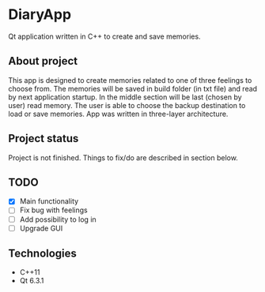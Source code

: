 # DiaryApp
Qt application written in C++ to create and save memories.



## About project
This app is designed to create memories related to one of three feelings to choose from.
The memories will be saved in build folder (in txt file) and read by next application startup. In the middle section will be last (chosen by user) read memory.
The user is able to choose the backup destination to load or save memories.
App was written in three-layer architecture.

## Project status
Project is not finished. Things to fix/do are described in section below.

## TODO
- [x] Main functionality
- [ ] Fix bug with feelings
- [ ] Add possibility to log in
- [ ] Upgrade GUI

## Technologies
- C++11
- Qt 6.3.1

